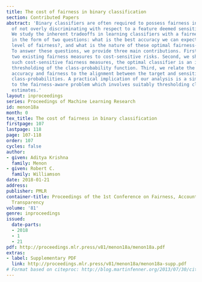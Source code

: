 ```yaml
---
title: The cost of fairness in binary classification
section: Contributed Papers
abstract: 'Binary classifiers are often required to possess fairness in the sense
  of not overly discriminating with respect to a feature deemed sensitive e.g. race.
  We study the inherent tradeoffs in learning classifiers with a fairness constraint
  in the form of two questions: what is the best accuracy we can expect for a given
  level of fairness?, and what is the nature of these optimal fairness-aware classifiers?
  To answer these questions, we provide three main contributions. First, we relate
  two existing fairness measures to cost-sensitive risks. Second, we show that for
  such cost-sensitive fairness measures, the optimal classifier is an instance-dependent
  thresholding of the class-probability function. Third, we relate the tradeoff between
  accuracy and fairness to the alignment between the target and sensitive features’
  class-probabilities. A practical implication of our analysis is a simple approach
  to the fairness-aware problem which involves suitably thresholding class-probability
  estimates.'
layout: inproceedings
series: Proceedings of Machine Learning Research
id: menon18a
month: 0
tex_title: The cost of fairness in binary classification
firstpage: 107
lastpage: 118
page: 107-118
order: 107
cycles: false
author:
- given: Aditya Krishna
  family: Menon
- given: Robert C.
  family: Williamson
date: 2018-01-21
address: 
publisher: PMLR
container-title: Proceedings of the 1st Conference on Fairness, Accountability and
  Transparency
volume: '81'
genre: inproceedings
issued:
  date-parts:
  - 2018
  - 1
  - 21
pdf: http://proceedings.mlr.press/v81/menon18a/menon18a.pdf
extras:
- label: Supplementary PDF
  link: http://proceedings.mlr.press/v81/menon18a/menon18a-supp.pdf
# Format based on citeproc: http://blog.martinfenner.org/2013/07/30/citeproc-yaml-for-bibliographies/
---
```

